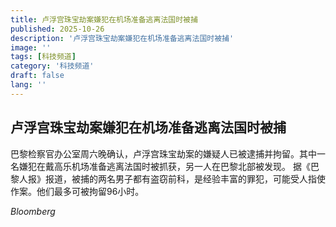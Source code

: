 ```yaml
---
title: 卢浮宫珠宝劫案嫌犯在机场准备逃离法国时被捕
published: 2025-10-26
description: '卢浮宫珠宝劫案嫌犯在机场准备逃离法国时被捕'
image: ''
tags: [科技频道]
category: '科技频道'
draft: false
lang: ''
---
```


## 卢浮宫珠宝劫案嫌犯在机场准备逃离法国时被捕

巴黎检察官办公室周六晚确认，卢浮宫珠宝劫案的嫌疑人已被逮捕并拘留。其中一名嫌犯在戴高乐机场准备逃离法国时被抓获，另一人在巴黎北部被发现。
据《巴黎人报》报道，被捕的两名男子都有盗窃前科，是经验丰富的罪犯，可能受人指使作案。他们最多可被拘留96小时。

*Bloomberg*
